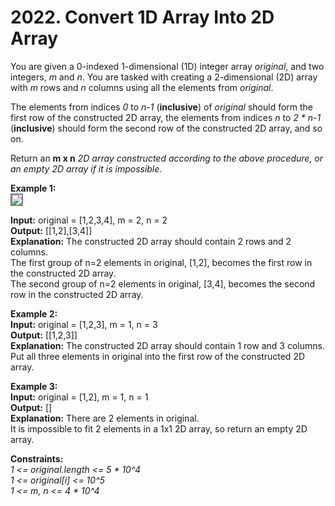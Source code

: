 # 2022. Convert 1D Array Into 2D Array

You are given a 0-indexed 1-dimensional (1D) integer array *original*, and two integers, *m* and *n*. You are tasked with creating a 2-dimensional (2D) array with  *m* rows and *n* columns using all the elements from *original*.

The elements from indices *0* to *n-1* (**inclusive**) of *original* should form the first row of the constructed 2D array, the elements from indices *n* to *2 * n-1* (**inclusive**) should form the second row of the constructed 2D array, and so on.

Return an **m x n** *2D array constructed according to the above procedure, or an empty 2D array if it is impossible*.

**Example 1:** <br>
<img src = "https://assets.leetcode.com/uploads/2021/08/26/image-20210826114243-1.png" style = "border: 2px solid grey">

**Input:** original = [1,2,3,4], m = 2, n = 2 <br>
**Output:** [[1,2],[3,4]] <br>
**Explanation:** The constructed 2D array should contain 2 rows and 2 columns.<br>
The first group of n=2 elements in original, [1,2], becomes the first row in the constructed 2D array.<br> 
The second group of n=2 elements in original, [3,4], becomes the second row in the constructed 2D array.

**Example 2:**<br>
**Input:** original = [1,2,3], m = 1, n = 3 <br>
**Output:** [[1,2,3]] <br>
**Explanation:** The constructed 2D array should contain 1 row and 3 columns.<br>
Put all three elements in original into the first row of the constructed 2D array.

**Example 3:** <br>
**Input:** original = [1,2], m = 1, n = 1 <br>
**Output:** [] <br>
**Explanation:** There are 2 elements in original. <br>
It is impossible to fit 2 elements in a 1x1 2D array, so return an empty 2D array.

**Constraints:** <br>
*1 <= original.length <= 5 * 10^4* <br>
*1 <= original[i] <= 10^5* <br>
*1 <= m, n <= 4 * 10^4*  <br>